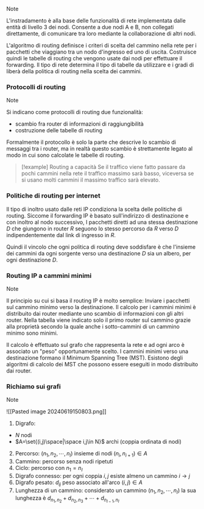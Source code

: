 >[!note]
>L'instradamento è alla base delle funzionalità di rete implementata dalle entità di livello 3 dei nodi. Consente a due nodi A e B, non collegati direttamente, di comunicare tra loro mediante la collaborazione di altri nodi.

L'algoritmo di routing definisce i criteri di scelta del cammino nella rete per i pacchetti che viaggiano tra un nodo d'ingresso ed uno di uscita. Costruisce quindi le tabelle di routing che vengono usate dai nodi per effettuare il forwarding. Il tipo di rete determina il tipo di tabelle da utilizzare e i gradi di liberà della politica di routing nella scelta dei cammini.

### Protocolli di routing
>[!note]
>Si indicano come protocolli di routing due funzionalità:
>- scambio fra router di informazioni di raggiungibilità
>- costruzione delle tabelle di routing
>
>Formalmente il protocollo è solo la parte che descrive lo scambio di messaggi tra i router, ma in realtà questo scambio è strettamente legato al modo in cui sono calcolate le tabelle di routing.

>[!example] Routing a capacità
>Se il traffico viene fatto passare da pochi cammini nella rete il traffico massimo sarà basso, viceversa se si usano molti cammini il massimo traffico sarà elevato.

### Politiche di routing per internet
Il tipo di inoltro usato dalle reti IP condiziona la scelta delle politiche di routing. Siccome il forwarding IP è basato sull'indirizzo di destinazione e con inoltro al nodo successivo, I pacchetti diretti ad una stessa destinazione $D$ che giungono in router $R$ seguono lo stesso percorso da $R$ verso $D$ indipendentemente dal link di ingresso in $R$.

Quindi il vincolo che ogni politica di routing deve soddisfare è che l'insieme dei cammini da ogni sorgente verso una destinazione $D$ sia un albero, per ogni destinazione $D$.

### Routing IP a cammini minimi
>[!note]
>Il principio su cui si basa il routing IP è molto semplice: Inviare i pacchetti sul cammino minimo verso la destinazione. Il calcolo per i cammini minimi è distribuito dai router mediante uno scambio di informazioni con gli altri router. Nella tabella viene indicato solo il primo router sul cammino grazie alla proprietà secondo la quale anche i sotto-cammini di un cammino minimo sono minimi.

Il calcolo è effettuato sul grafo che rappresenta la rete e ad ogni arco è associato un "peso" opportunamente scelto. I cammini minimi verso una destinazione formano il Minimum Spanning Tree (MST). Esistono degli algoritmi di calcolo dei MST che possono essere eseguiti in modo distribuito dai router.

### Richiamo sui grafi
>[!note]
>![[Pasted image 20240619150803.png]]
>
>1. Digrafo:
>	- $N$ nodi
>	- $A=\set{(i,j)\space|\space i,j\in N}$ archi (coppia ordinata di nodi)
>2. Percorso: $(n_{1},n_{2},\cdots,n_{I})$ insieme di nodi $(n_{i},n_{i+1})\in A$
>3. Cammino: percorso senza nodi ripetuti
>4. Ciclo: percorso con $n_{1}=n_{I}$
>5. Digrafo connesso: per ogni coppia $i,j$ esiste almeno un cammino $i\to j$
>6. Digrafo pesato: $d_{ij}$ peso associato all'arco $(i,j)\in A$
>7. Lunghezza di un cammino: considerato un cammino $(n_{1},n_{2},\cdots, n_{I})$ la sua lunghezza è $d_{n_{1},n_{2}}+d_{n_{2},n_{3}}+\cdots+d_{n_{I-1},n_{I}}$


